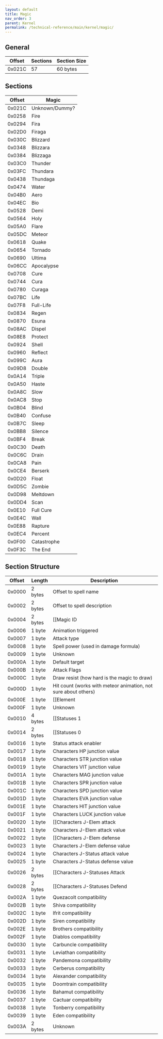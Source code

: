 ```yaml
---
layout: default
title: Magic
nav_order: 3
parent: Kernel
permalink: /technical-reference/main/kernel/magic/
---
```


## General

| Offset | Sections | Section Size |
|--------|----------|--------------|
| 0x021C | 57       | 60 bytes     |

## Sections

| Offset | Magic          |
|--------|----------------|
| 0x021C | Unknown/Dummy? |
| 0x0258 | Fire           |
| 0x0294 | Fira           |
| 0x02D0 | Firaga         |
| 0x030C | Blizzard       |
| 0x0348 | Blizzara       |
| 0x0384 | Blizzaga       |
| 0x03C0 | Thunder        |
| 0x03FC | Thundara       |
| 0x0438 | Thundaga       |
| 0x0474 | Water          |
| 0x04B0 | Aero           |
| 0x04EC | Bio            |
| 0x0528 | Demi           |
| 0x0564 | Holy           |
| 0x05A0 | Flare          |
| 0x05DC | Meteor         |
| 0x0618 | Quake          |
| 0x0654 | Tornado        |
| 0x0690 | Ultima         |
| 0x06CC | Apocalypse     |
| 0x0708 | Cure           |
| 0x0744 | Cura           |
| 0x0780 | Curaga         |
| 0x07BC | Life           |
| 0x07F8 | Full-Life      |
| 0x0834 | Regen          |
| 0x0870 | Esuna          |
| 0x08AC | Dispel         |
| 0x08E8 | Protect        |
| 0x0924 | Shell          |
| 0x0960 | Reflect        |
| 0x099C | Aura           |
| 0x09D8 | Double         |
| 0x0A14 | Triple         |
| 0x0A50 | Haste          |
| 0x0A8C | Slow           |
| 0x0AC8 | Stop           |
| 0x0B04 | Blind          |
| 0x0B40 | Confuse        |
| 0x0B7C | Sleep          |
| 0x0BB8 | Silence        |
| 0x0BF4 | Break          |
| 0x0C30 | Death          |
| 0x0C6C | Drain          |
| 0x0CA8 | Pain           |
| 0x0CE4 | Berserk        |
| 0x0D20 | Float          |
| 0x0D5C | Zombie         |
| 0x0D98 | Meltdown       |
| 0x0DD4 | Scan           |
| 0x0E10 | Full Cure      |
| 0x0E4C | Wall           |
| 0x0E88 | Rapture        |
| 0x0EC4 | Percent        |
| 0x0F00 | Catastrophe    |
| 0x0F3C | The End        |

## Section Structure

| Offset | Length  | Description                                                    |
|--------|---------|----------------------------------------------------------------|
| 0x0000 | 2 bytes | Offset to spell name                                           |
| 0x0002 | 2 bytes | Offset to spell description                                    |
| 0x0004 | 2 bytes | [[Magic ID                                                     |MagicID]]       |
| 0x0006 | 1 byte  | Animation triggered                                            |
| 0x0007 | 1 byte  | Attack type                                                    |
| 0x0008 | 1 byte  | Spell power (used in damage formula)                           |
| 0x0009 | 1 byte  | Unknown                                                        |
| 0x000A | 1 byte  | Default target                                                 |
| 0x000B | 1 byte  | Attack Flags                                                   |
| 0x000C | 1 byte  | Draw resist (how hard is the magic to draw)                    |
| 0x000D | 1 byte  | Hit count (works with meteor animation, not sure about others) |
| 0x000E | 1 byte  | [[Element                                                      |Elements]] |
| 0x000F | 1 byte  | Unknown                                                        |
| 0x0010 | 4 bytes | [[Statuses 1                                                   |Statuses 1]] |
| 0x0014 | 2 bytes | [[Statuses 0                                                   |Statuses 0]]  |
| 0x0016 | 1 byte  | Status attack enabler                                          |
| 0x0017 | 1 byte  | Characters HP junction value                                   |
| 0x0018 | 1 byte  | Characters STR junction value                                  |
| 0x0019 | 1 byte  | Characters VIT junction value                                  |
| 0x001A | 1 byte  | Characters MAG junction value                                  |
| 0x001B | 1 byte  | Characters SPR junction value                                  |
| 0x001C | 1 byte  | Characters SPD junction value                                  |
| 0x001D | 1 byte  | Characters EVA junction value                                  |
| 0x001E | 1 byte  | Characters HIT junction value                                  |
| 0x001F | 1 byte  | Characters LUCK junction value                                 |
| 0x0020 | 1 byte  | [[Characters J-Elem attack                                     |Elements]] |
| 0x0021 | 1 byte  | Characters J-Elem attack value                                 |
| 0x0022 | 1 byte  | [[Characters J-Elem defense                                    |Elements]] |
| 0x0023 | 1 byte  | Characters J-Elem defense value                                |
| 0x0024 | 1 byte  | Characters J-Status attack value                               |
| 0x0025 | 1 byte  | Characters J-Status defense value                              |
| 0x0026 | 2 bytes | [[Characters J-Statuses Attack                                 |Characters J-Statuses]] |
| 0x0028 | 2 bytes | [[Characters J-Statuses Defend                                 |Characters J-Statuses]] |
| 0x002A | 1 byte  | Quezacolt compatibility                                        |
| 0x002B | 1 byte  | Shiva compatibility                                            |
| 0x002C | 1 byte  | Ifrit compatibility                                            |
| 0x002D | 1 byte  | Siren compatibility                                            |
| 0x002E | 1 byte  | Brothers compatibility                                         |
| 0x002F | 1 byte  | Diablos compatibility                                          |
| 0x0030 | 1 byte  | Carbuncle compatibility                                        |
| 0x0031 | 1 byte  | Leviathan compatibility                                        |
| 0x0032 | 1 byte  | Pandemona compatibility                                        |
| 0x0033 | 1 byte  | Cerberus compatibility                                         |
| 0x0034 | 1 byte  | Alexander compatibility                                        |
| 0x0035 | 1 byte  | Doomtrain compatibility                                        |
| 0x0036 | 1 byte  | Bahamut compatibility                                          |
| 0x0037 | 1 byte  | Cactuar compatibility                                          |
| 0x0038 | 1 byte  | Tonberry compatibility                                         |
| 0x0039 | 1 byte  | Eden compatibility                                             |
| 0x003A | 2 bytes | Unknown                                                        |